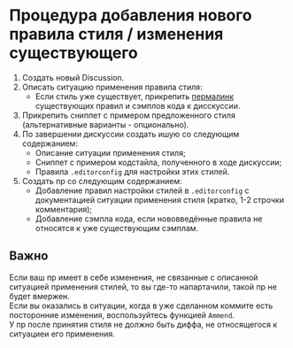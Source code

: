# Процедура добавления нового правила стиля / изменения существующего
1. Создать новый Discussion.
2. Описать ситуацию применения правила стиля:
   + Если стиль уже существует, прикрепить [пермалинк](https://docs.github.com/en/github/writing-on-github/working-with-advanced-formatting/creating-a-permanent-link-to-a-code-snippet) существующих правил и сэмплов кода к дисскуссии.
3. Прикрепить сниппет с примером предложенного стиля (альтернативные варианты - опционально).
4. По завершении дискуссии создать ишую со следующим содержанием:
   + Описание ситуации применения стиля;
   + Сниппет с примером кодстайла, полученного в ходе дискуссии;
   + Правила `.editorconfig` для настройки этих стилей.
5. Создать пр со следующим содержанием:
   + Добавление правил настройки стилей в `.editorconfig` с документацией ситуации применения стиля (кратко, 1-2 строчки комментария);
   + Добавление сэмпла кода, если нововведённые правила не относятся к уже существующим сэмплам.


## Важно
Если ваш пр имеет в себе изменения, не связанные с описанной ситуацией применения стилей, то вы где-то напартачили, такой пр не будет вмержен. \
Если вы оказались в ситуации, когда в уже сделанном коммите есть посторонние изменения, воспользуйтесь функцией `Ammend`. \
У пр после принятия стиля не должно быть диффа, не относящегося к ситуациеи его применения.